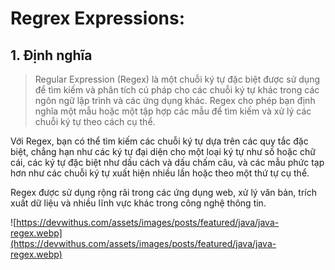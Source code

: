 # Regrex Expressions:

## 1. Định nghĩa
> Regular Expression (Regex) là một chuỗi ký tự đặc biệt được sử dụng để tìm kiếm và phân tích cú pháp cho các chuỗi ký tự khác trong các ngôn ngữ lập trình và các ứng dụng khác. Regex cho phép bạn định nghĩa một mẫu hoặc một tập hợp các mẫu để tìm kiếm và xử lý các chuỗi ký tự theo cách cụ thể.

Với Regex, bạn có thể tìm kiếm các chuỗi ký tự dựa trên các quy tắc đặc biệt, chẳng hạn như các ký tự đại diện cho một loại ký tự như số hoặc chữ cái, các ký tự đặc biệt như dấu cách và dấu chấm câu, và các mẫu phức tạp hơn như các chuỗi ký tự xuất hiện nhiều lần hoặc theo một thứ tự cụ thể.

Regex được sử dụng rộng rãi trong các ứng dụng web, xử lý văn bản, trích xuất dữ liệu và nhiều lĩnh vực khác trong công nghệ thông tin.

![https://devwithus.com/assets/images/posts/featured/java/java-regex.webp](https://devwithus.com/assets/images/posts/featured/java/java-regex.webp)


